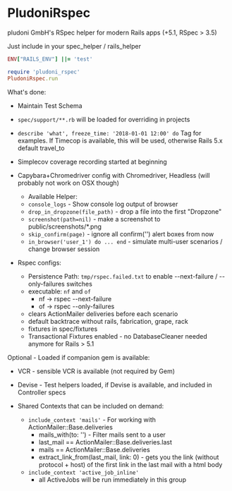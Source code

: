 # PludoniRspec

pludoni GmbH's RSpec helper for modern Rails apps (+5.1, RSpec > 3.5)

Just include in your spec_helper / rails_helper

```ruby
ENV["RAILS_ENV"] ||= 'test'

require 'pludoni_rspec'
PludoniRspec.run
```

What's done:

* Maintain Test Schema
* ``spec/support/**.rb`` will be loaded for overriding in projects
* ``describe 'what', freeze_time: '2018-01-01 12:00' do`` Tag for examples. If Timecop is available, this will be used, otherwise Rails 5.x default travel_to
* Simplecov coverage recording started at beginning
* Capybara+Chromedriver config with Chromedriver, Headless (will probably not work on OSX though)
  *  Available Helper:
    * ``console_logs`` - Show console log output of browser
    * ``drop_in_dropzone(file_path)`` - drop a file into the first "Dropzone"
    * ``screenshot(path=nil)`` - make a screenshot to public/screenshots/*.png
    * ``skip_confirm(page)`` - ignore all confirm('') alert boxes from now
    * ``in_browser('user_1') do ... end`` - simulate multi-user scenarios / change browser session

* Rspec configs:
  * Persistence Path: ``tmp/rspec.failed.txt`` to enable --next-failure / --only-failures switches
  * executable: ``nf`` and ``of``
    * nf -> rspec --next-failure
    * of -> rspec --only-failures
  * clears ActionMailer deliveries before each scenario
  * default backtrace without rails, fabrication, grape, rack
  * fixtures in spec/fixtures
  * Transactional Fixtures enabled - no DatabaseCleaner needed anymore for Rails > 5.1

Optional - Loaded if companion gem is available:

* VCR - sensible VCR is available (not required by Gem)
* Devise - Test helpers loaded, if Devise is available, and included in Controller specs

* Shared Contexts that can be included on demand:
  * ``include_context 'mails'`` - For working with ActionMailer::Base.deliveries
    * mails_with(to: '')  - Filter mails sent to a user
    * last_mail  == ActionMailer::Base.deliveries.last
    * mails  == ActionMailer::Base.deliveries
    * extract_link_from(last_mail, link: 0)  - gets you the link (without protocol + host) of the first link in the last mail with a html body
  * ``include_context 'active_job_inline'``
    * all ActiveJobs will be run immediately in this group
